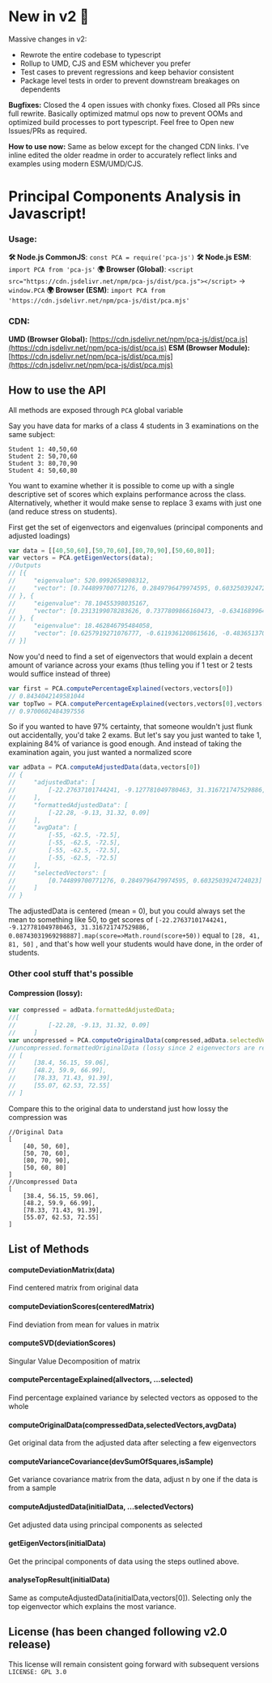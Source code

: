 # New in v2 🌟
Massive changes in v2:
- Rewrote the entire codebase to typescript 
- Rollup to UMD, CJS and ESM whichever you prefer
- Test cases to prevent regressions and keep behavior consistent
- Package level tests in order to prevent downstream breakages on dependents

**Bugfixes:** Closed the 4 open issues with chonky fixes. Closed all PRs since full rewrite. Basically optimized matmul ops now to prevent OOMs and optimized build processes to port typescript. Feel free to Open new Issues/PRs as required.

**How to use now:** Same as below except for the changed CDN links. I've inline edited the older readme in order to accurately reflect links and examples using modern ESM/UMD/CJS. 

# Principal Components Analysis in Javascript!

### Usage:

**🛠️ Node.js CommonJS**: `const PCA = require('pca-js')`
**🛠️ Node.js ESM**: `import PCA from 'pca-js'`
**🌍 Browser (Global)**: `<script src="https://cdn.jsdelivr.net/npm/pca-js/dist/pca.js"></script>` → `window.PCA` 
**🌍 Browser (ESM)**: `import PCA from 'https://cdn.jsdelivr.net/npm/pca-js/dist/pca.mjs'`

### CDN: 
**UMD (Browser Global):** [https://cdn.jsdelivr.net/npm/pca-js/dist/pca.js](https://cdn.jsdelivr.net/npm/pca-js/dist/pca.js)
**ESM (Browser Module):** [https://cdn.jsdelivr.net/npm/pca-js/dist/pca.mjs](https://cdn.jsdelivr.net/npm/pca-js/dist/pca.mjs)

## How to use the API

All methods are exposed through `PCA` global variable

Say you have data for marks of a class 4 students in 3 examinations on the same subject:

```
Student 1: 40,50,60
Student 2: 50,70,60
Student 3: 80,70,90
Student 4: 50,60,80
```

You want to examine whether it is possible to come up with a single descriptive set of scores which explains performance across the class. Alternatively, whether it would make sense to replace 3 exams with just one (and reduce stress on students).


First get the set of eigenvectors and eigenvalues (principal components and adjusted loadings)
```js
var data = [[40,50,60],[50,70,60],[80,70,90],[50,60,80]];
var vectors = PCA.getEigenVectors(data);
//Outputs 
// [{
//     "eigenvalue": 520.0992658908312,
//     "vector": [0.744899700771276, 0.2849796479974595, 0.6032503924724023]
// }, {
//     "eigenvalue": 78.10455398035167,
//     "vector": [0.2313199078283626, 0.7377809866160473, -0.6341689964277106]
// }, {
//     "eigenvalue": 18.462846795484058,
//     "vector": [0.6257919271076777, -0.6119361208615616, -0.4836513702572988]
// }]
```

Now you'd need to find a set of eigenvectors that would explain a decent amount of variance across your exams (thus telling you if 1 test or 2 tests would suffice instead of three)

```js
var first = PCA.computePercentageExplained(vectors,vectors[0])
// 0.8434042149581044
var topTwo = PCA.computePercentageExplained(vectors,vectors[0],vectors[1])
// 0.9700602484397556
```

So if you wanted to have 97% certainty, that someone wouldn't just flunk out accidentally, you'd take 2 exams. But let's say you just wanted to take 1, explaining 84% of variance is good enough. And instead of taking the examination again, you just wanted a normalized score

```js
var adData = PCA.computeAdjustedData(data,vectors[0])
// {
//     "adjustedData": [
//         [-22.27637101744241, -9.127781049780463, 31.316721747529886, 0.08743031969298887]
//     ],
//     "formattedAdjustedData": [
//         [-22.28, -9.13, 31.32, 0.09]
//     ],
//     "avgData": [
//         [-55, -62.5, -72.5],
//         [-55, -62.5, -72.5],
//         [-55, -62.5, -72.5],
//         [-55, -62.5, -72.5]
//     ],
//     "selectedVectors": [
//         [0.744899700771276, 0.2849796479974595, 0.6032503924724023]
//     ]
// }
```

The adjustedData is centered (mean = 0), but you could always set the mean to something like 50, to get scores of `[-22.27637101744241, -9.127781049780463, 31.316721747529886, 0.08743031969298887].map(score=>Math.round(score+50))` equal to `[28, 41, 81, 50]` , and that's how well your students would have done, in the order of students.

### Other cool stuff that's possible

#### Compression (lossy):
```js
var compressed = adData.formattedAdjustedData;
//[
//         [-22.28, -9.13, 31.32, 0.09]
//     ]
var uncompressed = PCA.computeOriginalData(compressed,adData.selectedVectors,adData.avgData);
//uncompressed.formattedOriginalData (lossy since 2 eigenvectors are removed)
// [
//     [38.4, 56.15, 59.06],
//     [48.2, 59.9, 66.99],
//     [78.33, 71.43, 91.39],
//     [55.07, 62.53, 72.55]
// ]
```

Compare this to the original data to understand just how lossy the compression was
```
//Original Data
[
    [40, 50, 60],
    [50, 70, 60],
    [80, 70, 90],
    [50, 60, 80]
]
//Uncompressed Data
[
    [38.4, 56.15, 59.06],
    [48.2, 59.9, 66.99],
    [78.33, 71.43, 91.39],
    [55.07, 62.53, 72.55]
]
```
## List of Methods


#### computeDeviationMatrix(data) 
Find centered matrix from original data

#### computeDeviationScores(centeredMatrix)
Find deviation from mean for values in matrix

#### computeSVD(deviationScores)
Singular Value Decomposition of matrix

#### computePercentageExplained(allvectors, ...selected)
Find percentage explained variance by selected vectors as opposed to the whole

#### computeOriginalData(compressedData,selectedVectors,avgData)
Get original data from the adjusted data after selecting a few eigenvectors

#### computeVarianceCovariance(devSumOfSquares,isSample)
Get variance covariance matrix from the data, adjust n by one if the data is from a sample

#### computeAdjustedData(initialData, ...selectedVectors)
Get adjusted data using principal components as selected

#### getEigenVectors(initialData)
Get the principal components of data using the steps outlined above.

#### analyseTopResult(initialData)
Same as computeAdjustedData(initialData,vectors[0]). Selecting only the top eigenvector which explains the most variance.


## License (has been changed following v2.0 release)
This license will remain consistent going forward with subsequent versions
`LICENSE: GPL 3.0`

